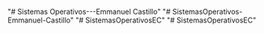 "# Sistemas Operativos---Emmanuel Castillo" 
"# SistemasOperativos-Emmanuel-Castillo" 
"# SistemasOperativosEC" 
"# SistemasOperativosEC" 
